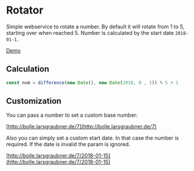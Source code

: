 # Rotator

Simple webservice to rotate a number. By default it will rotate from 1 to 5, starting over when reached 5. Number is calculated by the start date `2018-01-1`.

[Demo](http://bolle.larsgraubner.de/)

## Calculation

```JavaScript
const num = difference(new Date(), new Date(2018, 0 , 1)) % 5 + 1
```

## Customization

You can pass a number to set a custom base number:

[http://bolle.larsgraubner.de/7](http://bolle.larsgraubner.de/7)

Also you can simply set a custom start date. In that case the number is required. If the date is invalid the param is ignored.

[http://bolle.larsgraubner.de/7/2018-01-15](http://bolle.larsgraubner.de/7/2018-01-15)
